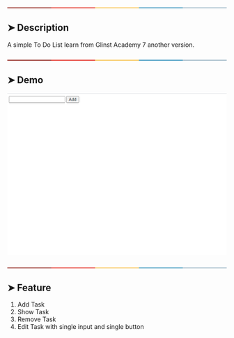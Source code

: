 [![-----------------------](https://raw.githubusercontent.com/alvin-ictn/readme/master/assets/images/lines/colored.png)](#-description)

## ➤ Description
A simple To Do List learn from Glinst Academy 7 another version.  

[![-----------------------](https://raw.githubusercontent.com/alvin-ictn/readme/master/assets/images/lines/colored.png)](#-demo)
## ➤ Demo
<img src="https://raw.githubusercontent.com/alvin-ictn/readme/master/assets/gifs/demo/004.GA7-to-do-list-v3_edit(deprecated).gif">

[![-----------------------](https://raw.githubusercontent.com/alvin-ictn/readme/master/assets/images/lines/colored.png)](#-user-story)

## ➤ Feature
1. Add Task
2. Show Task
3. Remove Task
4. Edit Task with single input and single button

